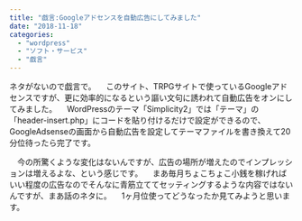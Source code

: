 ```yaml
---
title: "戯言:Googleアドセンスを自動広告にしてみました"
date: "2018-11-18"
categories: 
  - "wordpress"
  - "ソフト・サービス"
  - "戯言"
---
```


ネタがないので戯言で。 　このサイト、TRPGサイトで使っているGoogleアドセンスですが、更に効率的になるという謳い文句に誘われて自動広告をオンにしてみました。 　WordPressのテーマ「Simplicity2」では「テーマ」の「header-insert.php」にコードを貼り付けるだけで設定ができるので、GoogleAdsenseの画面から自動広告を設定してテーマファイルを書き換えて20分位待ったら完了です。

　今の所驚くような変化はないんですが、広告の場所が増えたのでインプレッションは増えるよな、という感じです。 　まあ毎月ちょこちょこ小銭を稼げればいい程度の広告なのでそんなに青筋立ててセッティングするような内容ではないんですが、まあ話のネタに。 　1ヶ月位使ってどうなったか見てみようと思います。

